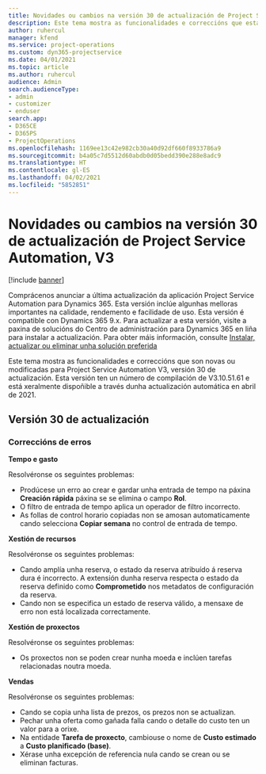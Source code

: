 ```yaml
---
title: Novidades ou cambios na versión 30 de actualización de Project Service Automation, V3
description: Este tema mostra as funcionalidades e correccións que están dispoñibles la versión 30 de actualización de Project Service Automation, V3.
author: ruhercul
manager: kfend
ms.service: project-operations
ms.custom: dyn365-projectservice
ms.date: 04/01/2021
ms.topic: article
ms.author: ruhercul
audience: Admin
search.audienceType:
- admin
- customizer
- enduser
search.app:
- D365CE
- D365PS
- ProjectOperations
ms.openlocfilehash: 1169ee13c42e982cb30a40d92df660f8933786a9
ms.sourcegitcommit: b4a05c7d5512d60abdb0d05bedd390e288e8adc9
ms.translationtype: HT
ms.contentlocale: gl-ES
ms.lasthandoff: 04/02/2021
ms.locfileid: "5852851"
---
```

# <a name="whats-new-or-changed-in-project-service-automation-update-release-30-v3"></a>Novidades ou cambios na versión 30 de actualización de Project Service Automation, V3

[!include [banner](../includes/psa-now-project-operations.md)]

Comprácenos anunciar a última actualización da aplicación Project Service Automation para Dynamics 365. Esta versión inclúe algunhas melloras importantes na calidade, rendemento e facilidade de uso. Esta versión é compatible con Dynamics 365 9.x. Para actualizar a esta versión, visite a paxina de solucións do Centro de administración para Dynamics 365 en liña para instalar a actualización. Para obter máis información, consulte [Instalar, actualizar ou eliminar unha solución preferida](https://docs.microsoft.com/power-platform/admin/install-remove-preferred-solution)

Este tema mostra as funcionalidades e correccións que son novas ou modificadas para Project Service Automation V3, versión 30 de actualización. Esta versión ten un número de compilación de V3.10.51.61 e está xeralmente dispoñible a través dunha actualización automática en abril de 2021.

## <a name="update-release-30"></a>Versión 30 de actualización

### <a name="bug-fixes"></a>Correccións de erros

**Tempo e gasto**

Resolvéronse os seguintes problemas:

- Prodúcese un erro ao crear e gardar unha entrada de tempo na páxina **Creación rápida** páxina se se elimina o campo **Rol**.
- O filtro de entrada de tempo aplica un operador de filtro incorrecto.
- As follas de control horario copiadas non se amosan automaticamente cando selecciona **Copiar semana** no control de entrada de tempo.

**Xestión de recursos**

Resolvéronse os seguintes problemas:

- Cando amplía unha reserva, o estado da reserva atribuído á reserva dura é incorrecto. A extensión dunha reserva respecta o estado da reserva definido como **Comprometido** nos metadatos de configuración da reserva.
- Cando non se especifica un estado de reserva válido, a mensaxe de erro non está localizada correctamente.

**Xestión de proxectos**

Resolvéronse os seguintes problemas:

- Os proxectos non se poden crear nunha moeda e inclúen tarefas relacionadas noutra moeda.

**Vendas**

Resolvéronse os seguintes problemas:

- Cando se copia unha lista de prezos, os prezos non se actualizan.
- Pechar unha oferta como gañada falla cando o detalle do custo ten un valor para a orixe.
- Na entidade **Tarefa de proxecto**, cambiouse o nome de **Custo estimado** a **Custo planificado (base)**.
- Xérase unha excepción de referencia nula cando se crean ou se eliminan facturas.
